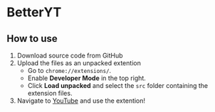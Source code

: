 # BetterYT

## How to use

1. Download source code from GitHub
2. Upload the files as an unpacked extention
   - Go to `chrome://extensions/`.
   - Enable **Developer Mode** in the top right.
   - Click **Load unpacked** and select the `src` folder containing the extension files.
3. Navigate to [YouTube](https://www.youtube.com) and use the extention!
